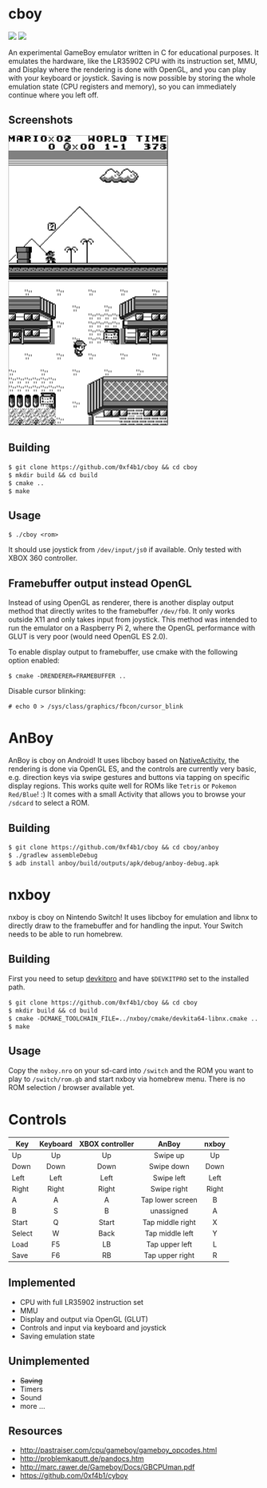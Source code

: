 # cboy

![](https://github.com/0xf4b1/cboy/workflows/linux/badge.svg)
![](https://github.com/0xf4b1/cboy/workflows/android/badge.svg)

An experimental GameBoy emulator written in C for educational purposes. It emulates the hardware, like the LR35902 CPU with its instruction set, MMU, and Display where the rendering is done with OpenGL, and you can play with your keyboard or joystick. Saving is now possible by storing the whole emulation state (CPU registers and memory), so you can immediately continue where you left off.

## Screenshots

![](images/screenshot1.png)
![](images/screenshot2.png)

## Building

	$ git clone https://github.com/0xf4b1/cboy && cd cboy
	$ mkdir build && cd build
	$ cmake ..
	$ make

## Usage

	$ ./cboy <rom>

It should use joystick from `/dev/input/js0` if available. Only tested with XBOX 360 controller.

## Framebuffer output instead OpenGL

Instead of using OpenGL as renderer, there is another display output method that directly writes to the framebuffer `/dev/fb0`. It only works outside X11 and only takes input from joystick. This method was intended to run the emulator on a Raspberry Pi 2, where the OpenGL performance with GLUT is very poor (would need OpenGL ES 2.0).

To enable display output to framebuffer, use cmake with the following option enabled:

	$ cmake -DRENDERER=FRAMEBUFFER ..

Disable cursor blinking:

	# echo 0 > /sys/class/graphics/fbcon/cursor_blink

# AnBoy

AnBoy is cboy on Android! It uses libcboy based on [NativeActivity](https://github.com/android/ndk-samples/tree/master/native-activity), the rendering is done via OpenGL ES, and the controls are currently very basic, e.g. direction keys via swipe gestures and buttons via tapping on specific display regions. This works quite well for ROMs like `Tetris` or `Pokemon Red/Blue`! :) It comes with a small Activity that allows you to browse your `/sdcard` to select a ROM.

## Building

	$ git clone https://github.com/0xf4b1/cboy && cd cboy/anboy
	$ ./gradlew assembleDebug
	$ adb install anboy/build/outputs/apk/debug/anboy-debug.apk

# nxboy

nxboy is cboy on Nintendo Switch! It uses libcboy for emulation and libnx to directly draw to the framebuffer and for handling the input. Your Switch needs to be able to run homebrew.

## Building

First you need to setup [devkitpro](https://switchbrew.org/wiki/Setting_up_Development_Environment) and have `$DEVKITPRO` set to the installed path.

	$ git clone https://github.com/0xf4b1/cboy && cd cboy
	$ mkdir build && cd build
	$ cmake -DCMAKE_TOOLCHAIN_FILE=../nxboy/cmake/devkita64-libnx.cmake ..
	$ make

## Usage

Copy the `nxboy.nro` on your sd-card into `/switch` and the ROM you want to play to `/switch/rom.gb` and start nxboy via homebrew menu. There is no ROM selection / browser available yet.

# Controls

| Key   | Keyboard    | XBOX controller | AnBoy            | nxboy |
|-------|:-----------:|:---------------:|:----------------:|:-----:|
|Up     | Up          | Up              | Swipe up         | Up    |
|Down   | Down        | Down            | Swipe down       | Down  |
|Left   | Left        | Left            | Swipe left       | Left  |
|Right  | Right       | Right           | Swipe right      | Right |
|A      | A           | A               | Tap lower screen | B     |
|B      | S           | B               | unassigned       | A     |
|Start  | Q           | Start           | Tap middle right | X     |
|Select | W           | Back            | Tap middle left  | Y     |
|Load   | F5          | LB              | Tap upper left   | L     |
|Save   | F6          | RB              | Tap upper right  | R     |

## Implemented

- CPU with full LR35902 instruction set
- MMU
- Display and output via OpenGL (GLUT)
- Controls and input via keyboard and joystick
- Saving emulation state

## Unimplemented

- ~~Saving~~
- Timers
- Sound
- more ...

## Resources

- http://pastraiser.com/cpu/gameboy/gameboy_opcodes.html
- http://problemkaputt.de/pandocs.htm
- http://marc.rawer.de/Gameboy/Docs/GBCPUman.pdf
- https://github.com/0xf4b1/cyboy
